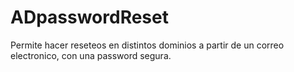 # ADpasswordReset
Permite hacer reseteos en distintos dominios a partir de un correo electronico, con una password segura.
